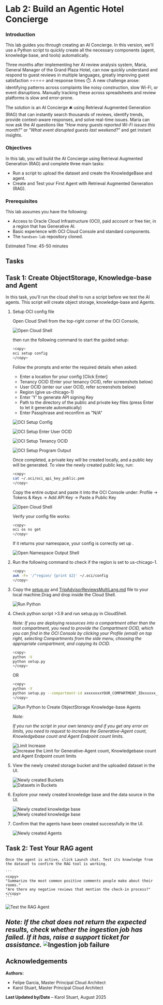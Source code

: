 # Lab 2: Build an Agentic Hotel Concierge

### Introduction
This lab guides you through creating an AI Concierge. In this version, we'll use a Python script to quickly create all the necessary components (agent, knowledge base, and tools) automatically.

Three months after implementing her AI review analysis system, Maria, General Manager of the Grand Plaza Hotel, can now quickly understand and respond to guest reviews in multiple languages, greatly improving guest satisfaction ⭐⭐⭐⭐⭐ and response times ⏱️. A new challenge arose: identifying patterns across complaints like noisy construction, slow Wi-Fi, or event disruptions. Manually tracking these across spreadsheets and review platforms is slow and error-prone.

The solution is an AI Concierge 🛎️ using Retrieval Augmented Generation (RAG) that can instantly search thousands of reviews, identify trends, provide context-aware responses, and solve real-time issues. Maria can now ask the AI questions like *"How many guests reported Wi-Fi issues this month?"* or *"What event disrupted guests last weekend?"* and get instant insights.

### Objectives
In this lab, you will build the AI Concierge using Retrieval Augmented Generation (RAG) and complete three main tasks:

- Run a script to upload the dataset and create the KnowledgeBase and agent.  
- Create and Test your First Agent with Retrieval Augmented Generation (RAG).  

### Prerequisites
This lab assumes you have the following:

- Access to Oracle Cloud Infrastructure (OCI), paid account or free tier, in a region that has Generative AI.  
- Basic experience with OCI Cloud Console and standard components.  
- The `handson-lab` repository cloned.  

Estimated Time:  45-50 minutes

Tasks
---

## Task 1: Create ObjectStorage, Knowledge-base and Agent
In this task, you'll run the cloud shell to run a script before we test the AI agents. This script will create object storage, knowledge-base and Agents. 


1.  Setup OCI config file
    
    Open Cloud Shell from the top-right corner of the OCI Console, 

    ![Open Cloud Shell](./images/open_cloud_shell.png "Open Cloud Shell")

    then run the following command to start the guided setup:
    
    ```bash
    <copy>
    oci setup config
    </copy>
    ```

    Follow the prompts and enter the required details when asked:
    -   Enter a location for your config [Click Enter]
    -   Tenancy OCID (Enter your tenancy OCID, refer screenshots below)
    -   User OCID (enter our user OCID, refer screenshots below)
    -   Region (give us-chicago-1)
    -   Enter 'Y' to generate API signing Key
    -   Path to the directory of the public and private key files (press Enter to let it generate automatically)
    -   Enter Passphrase and reconfirm as "N/A"


    ![OCI Setup Config](./images/oci_setup_config.png "OCI Setup Config")    

    ![OCI Setup Enter User OCID](./images/oci_setup_enter_user_ocid.png "OCI Setup Enter User OCID")    

    ![OCI Setup Tenancy OCID](./images/oci_setup_tenancy_ocid.png "OCI Setup Tenancy OCID")    

    ![OCI Setup Program Output](./images/oci_setup_all.png "OCI Setup Program Output")      

    Once completed, a private key will be created locally, and a public key will be generated. To view the newly created public key, run:
    
    ```bash
    <copy>
    cat ~/.oci/oci_api_key_public.pem
    </copy>
    ```       

    Copy the entire output and paste it into the OCI Console under:    Profile → Tokens & Keys → Add API Key → Paste a Public Key    

    ![Open Cloud Shell](./images/add_api_key_paste_public_key.png "Open Cloud Shell")        


    Verify your config file works:    

    ```bash
    <copy>
    oci os ns get
    </copy>
    ```

    If it returns your namespace, your config is correctly set up .
    
    ![Open Namespace Output Shell](./images/oci_ns_output.png "Open Namespace Output Shell")  

2.  Run the following command to check if the region is set to us-chicago-1. 

    ```bash
    <copy>
    awk -F= '/^region/ {print $2}' ~/.oci/config
    </copy>
    ```

3.  Copy the [setup.py](./files/setup.py) and [TripAdvisorReviewsMultiLang.md](./files/TripAdvisorReviewsMultiLang.md) file to your local machine.Drag and drop inside the Cloud Shell. 

    ![Run Python](./images/drag_drop_files.png)

4.  Check python script >3.9 and run setup.py in CloudShell.

    *Note: If you are deploying resources into a compartment other than the root compartment, you need to provide the Compartment OCID, which you can find in the OCI Console by clicking your Profile (email) on top right, selecting Compartments from the side menu, choosing the appropriate compartment, and copying its OCID.*

    ```bash
    <copy>
    python -V
    python setup.py
    </copy>
    ```
    OR

    ```bash
    <copy>
    python -V
    python setup.py --compartment-id xxxxxxxxYOUR_COMPARTMENT_IDxxxxxx_ocid1.compartment.oc1..xxxxxxxxx
    </copy>
    ```

    ![Run Python to Create ObjectStorage Knowledge-base Agents](./images/create_storage_kb_agents.png "Run Python to Create ObjectStorage Knowledge-base Agents")

    *Note:* 

    *If you run the script in your own tenancy and if you get any error on limits, you need to request to increase the Generative-Agent count, Knowledgebase count and Agent Endpoint count limits.*

    ![Limit Increase](./images/limit_increase_1.png "Limit Increase")
    ![Increase the Limit for Generative-Agent count, Knowledgebase count and Agent Endpoint count limits](./images/limit_increase_2.png "Increase the Limit for Generative-Agent count, Knowledgebase count and Agent Endpoint count limits")

5.  View the newly created storage bucket and the uploaded dataset in the UI.

    ![Newly created Buckets](./images/new_bucket_created.png "Newly created Buckets")    
    ![Datasets in Buckets](./images/dataset_in_bucket.png "Datasets in Buckets")    

6.  Explore your newly created knowledge base and the data source in the UI.

    ![Newly created knowledge base](./images/knowledgebase_created.png "Newly created knowledge base")    
    ![Newly created knowledge base](./images/knowledgebase_datasource.png "Newly created knowledge base")    

7.  Confirm that the agents have been created successfully in the UI.

    ![Newly created Agents](./images/new_agents_created.png "Newly created Agents")    

## Task 2: Test Your RAG agent

    Once the agent is active, click Launch chat. Test its knowledge from the dataset to confirm the RAG tool is working.

    ```
    <copy>
    "Summarize the most common positive comments people make about their rooms."
    "Are there any negative reviews that mention the check-in process?"
    </copy>
    ```


![Test the RAG Agent](./images/chat_response.png "Chat Response")

*Note: If the chat does not return the expected results, check whether the ingestion job has failed. If it has, raise a support ticket for assistance.*
    ![Ingestion job failure](./images/ingestion_job_failure.png "Ingestion job failure")   
---

## Acknowledgements  

**Authors:**  
- Felipe Garcia, Master Principal Cloud Architect 
- Karol Stuart, Master Principal Cloud Architect  

**Last Updated by/Date** – Karol Stuart, August 2025  
